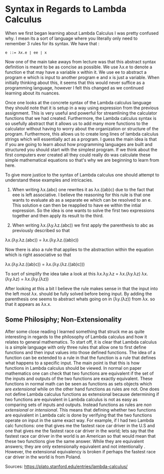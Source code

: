 # Syntax in Regards to Lambda Calculus

When we first began learning about Lambda Calculus I was pretty confused why. I mean its a sort of language where you literally only need to remember 3 rules for its syntax.
We have that :
```
e ::= λx.e ∣ ee ∣ x
```
Now one of the main take aways from lecture was that this abstract syntax definition is meant to be as concise as possible. We use λx.e to denote a function e that may
have a variable x within it. We use ee to abstract a program e which is input to another program e and x is just a variable. When initially thinking about this, it seems
that this would never suffice as a programming language, however I felt this changed as we continued learning about its nuances.

Once one looks at the concrete syntax of the Lambda calculus language they should note that it is setup in a way using expression from the previous assignment. This is 
very useful and powerful for streamlining the calculator functions that we had created. Furthermore, the Lambda calculus syntax is so usefully abstract that it allows us to
add many more functions to the calculator without having to worry about the organization or structure of the program. Furthermore, this allows us to create long lines 
of lambda calculus strings which will essentially act as a program. I guess the main idea is that if you are going to learn about how programming languages are built and structured you should start with the simplest program. If we think about the first computers ever created all they could really do was calculate these simple mathematical equations so that's why we are beginning to learn from here. 

To give more justice to the syntax of Lambda calculus one should attempt to understand these examples and intricacies. 

1) When writing λx.(abc) one rewrites it as λx.((ab)c) due to the fact that eee is left associative. I believe the reasoning for this rule is that one wants to evaluate ab as a separate ee which can be resolved to an e. This solution e can then be reapplied to have ee within the intial expression. So the idea is one wants to solve the first two expressions together and then apply its result to the third. 

2) When writing λx.(λy.λz.(abc)) we first apply the parenthesis to abc as previously described so that 

  λx.(λy.λz.(abc)) = λx.(λy.λz.((ab)c))
  
  Now there is also a rule that applies to the abstraction within the equation which is right associative so that 
  
  λx.(λy.λz.((ab)c)) = λx.(λy.(λz.((ab)c)))
  
  To sort of simplify the idea take a look at this 
  λx.λy.λz = λx.(λy.λz)
  λx.(λy.λz) = λx.(λy.(λz))

  After looking at this a bit I believe the rule makes sense in that the input into the left most λx. should be fully solved before being input. By adding the parenthesis one
  seems to abstract whats going on in (λy.(λz)) from λx. so that it appears as λx.x. 
  
## Some Philosiphy; Non-Extensionality
After some close reading I learned something that struck me as quite interesting in regards to the philosophy of Lambda calculus and how it relates to general mathematics. To start off, it is clear that Lambda calculus is a simple language with only three rules that allow one to first define functions and then input values into those defined functions. The idea of a function can be extended to a rule in that the function is a rule that defines what happens to a specific input. The main point is that this is how functions in Lambda calculus should be viewed. In normal on paper mathematics one can check that two functions are equivalent if the set of the inputs and outputs of the two functions are exactly equivalent. These functions in normal math can be seen as functions as sets objects which are *extensional* while on the other hand functions as rules are not. One does not define Lambda calculus functions as extensional because determining if two functions are equivalent in Lambda calculus is not as easy as comparing sets of inputs and outputs. Instead functions as rules are *non extensional* or *intensional*. This means that defining whether two functions are equivalent in Lambda calc is done by verifying that the two functions operate on input in the same exact way. For example, if I had two Lambda calc functions: one that gives me the fastest race car driver in the U.S and one that gives me the fastest race car driver in the world; lets say that the fastest race car driver in the world is an American so that would mean that these two functions give the same answer. While they are equivalent answers; they are only extensionally equivalent and not intentionally . However, the extensional equivalency is broken if perhaps the fastest race car driver in the world is from Poland. 


Sources: https://plato.stanford.edu/entries/lambda-calculus/
